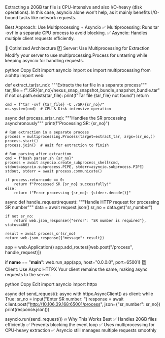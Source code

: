 Extracting a 20GB tar file is CPU-intensive and also I/O-heavy (disk operations). In this case, asyncio alone won't help, as it mainly benefits I/O-bound tasks like network requests.

Best Approach: Use Multiprocessing + Asyncio
✅ Multiprocessing: Runs tar -xvf in a separate CPU process to avoid blocking.
✅ Asyncio: Handles multiple client requests efficiently.

🚀 Optimized Architecture
1️⃣ Server: Use Multiprocessing for Extraction
Modify your server to use multiprocessing.Process for untarring while keeping asyncio for handling requests.

python
Copy
Edit
import asyncio
import os
import multiprocessing
from aiohttp import web

def extract_tar(sr_no):
    """Extracts the tar file in a separate process"""
    tar_file = f"./SR/{sr_no}/nexus_snap_snapshot_bundle_snapshot_bundle.tar"
    if not os.path.exists(tar_file):
        print(f"Tar file {tar_file} not found")
        return
    
    cmd = f"tar -xvf {tar_file} -C ./SR/{sr_no}/"
    os.system(cmd)  # CPU & Disk-intensive operation

async def process_sr(sr_no):
    """Handles the SR processing asynchronously"""
    print(f"Processing SR: {sr_no}")
    
    # Run extraction in a separate process
    process = multiprocessing.Process(target=extract_tar, args=(sr_no,))
    process.start()
    process.join()  # Wait for extraction to finish

    # Run parsing after extraction
    cmd = f"bash parser.sh {sr_no}"
    process = await asyncio.create_subprocess_shell(cmd, stdout=asyncio.subprocess.PIPE, stderr=asyncio.subprocess.PIPE)
    stdout, stderr = await process.communicate()
    
    if process.returncode == 0:
        return f"Processed SR {sr_no} successfully!"
    else:
        return f"Error processing {sr_no}: {stderr.decode()}"

async def handle_request(request):
    """Handle HTTP request for processing SR number"""
    data = await request.json()
    sr_no = data.get("sr_number")
    
    if not sr_no:
        return web.json_response({"error": "SR number is required"}, status=400)
    
    result = await process_sr(sr_no)
    return web.json_response({"message": result})

app = web.Application()
app.add_routes([web.post("/process", handle_request)])

if __name__ == "__main__":
    web.run_app(app, host="0.0.0.0", port=65001)
2️⃣ Client: Use Async HTTPX
Your client remains the same, making async requests to the server.

python
Copy
Edit
import asyncio
import httpx

async def send_request():
    async with httpx.AsyncClient() as client:
        while True:
            sr_no = input("Enter SR number: ")
            response = await client.post("http://10.106.39.168:65001/process", json={"sr_number": sr_no})
            print(response.json())

asyncio.run(send_request())
🔥 Why This Works Best
✅ Handles 20GB files efficiently
✅ Prevents blocking the event loop
✅ Uses multiprocessing for CPU-heavy extraction
✅ Asyncio still manages multiple requests smoothly
